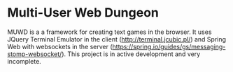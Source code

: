 # Multi-User Web Dungeon

MUWD is a a framework for creating text games in the browser. It uses JQuery Terminal Emulator in the client (http://terminal.jcubic.pl/) and Spring Web with websockets in the server (https://spring.io/guides/gs/messaging-stomp-websocket/). This project is in active development and very incomplete.
